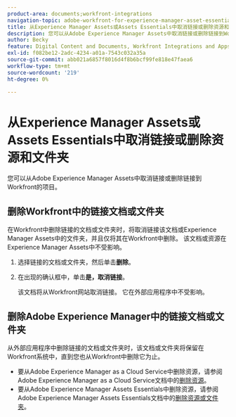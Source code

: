 ```yaml
---
product-area: documents;workfront-integrations
navigation-topic: adobe-workfront-for-experience-manager-asset-essentials
title: 从Experience Manager Assets或Assets Essentials中取消链接或删除资源和文件夹
description: 您可以从Adobe Experience Manager Assets中取消链接或删除链接到Workfront的项目。
author: Becky
feature: Digital Content and Documents, Workfront Integrations and Apps
exl-id: f082be12-2adc-4234-a01a-7543c032a35a
source-git-commit: abb021a6857f8016d4f8b6bcf99fe818e47faea6
workflow-type: tm+mt
source-wordcount: '219'
ht-degree: 0%

---
```


# 从Experience Manager Assets或Assets Essentials中取消链接或删除资源和文件夹

您可以从Adobe Experience Manager Assets中取消链接或删除链接到Workfront的项目。

## 删除Workfront中的链接文档或文件夹

在Workfront中删除链接的文档或文件夹时，将取消链接该文档或Experience Manager Assets中的文件夹，并且仅将其在Workfront中删除。 该文档或资源在Experience Manager Assets中不受影响。

1. 选择链接的文档或文件夹，然后单击&#x200B;**删除**。
1. 在出现的确认框中，单击&#x200B;**是，取消链接**。

   该文档将从Workfront网站取消链接。 它在外部应用程序中不受影响。

## 删除Adobe Experience Manager中的链接文档或文件夹

从外部应用程序中删除链接的文档或文件夹时，该文档或文件夹将保留在Workfront系统中，直到您也从Workfront中删除它为止。

* 要从Adobe Experience Manager as a Cloud Service中删除资源，请参阅Adobe Experience Manager as a Cloud Service文档中的[删除资源](https://experienceleague.adobe.com/docs/experience-manager-cloud-service/content/assets/manage/manage-digital-assets.html?lang=en#delete-assets)。
* 要从Adobe Experience Manager Assets Essentials中删除资源，请参阅Adobe Experience Manager Assets Essentials文档中的[删除资源或文件夹](https://experienceleague.adobe.com/docs/experience-manager-assets-essentials/help/add-delete.html?lang=en#delete-assets)。














<!--
28
Late I have seen queries in multiple posts in support channels where they have questions …
How to delete linked assets/folder from Workfront side?
What happens if linked assets/folders are deleted on AEM side? etc
-->
